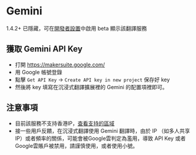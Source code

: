 # Gemini

1.4.2+ 已隱藏，可在[開發者設置](https://dash.immersivetranslate.com/#developer)中啟用 beta 顯示該翻譯服務

## 獲取 Gemini API Key

- 打開 https://makersuite.google.com/
- 用 Google 帳號登錄
- 點擊 `Get API Key` -> `Create API key in new project` 保存好 key
- 然後將 key 填寫在沉浸式翻譯擴展裡的 Gemini 的配置項裡即可。

## 注意事項

- 目前該服務不支持香港IP，[查看支持的區域](https://ai.google.dev/available_regions)
- 接一些用戶反饋，在沉浸式翻譯使用 Gemini 翻譯時，由於 IP （如多人共享 IP）或者頻率的關係，可能會被Google雲判定為濫用，導致 API Key 或者 Google雲賬戶被禁用，請謹慎使用，或者使用小號。
